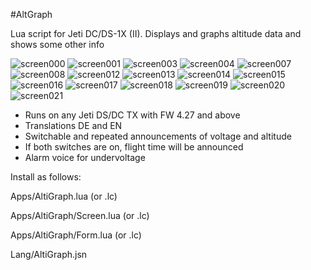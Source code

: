  #AltGraph

Lua script for Jeti DC/DS-1X (II). Displays and graphs altitude data and shows some other info 

![screen000](https://raw.githubusercontent.com/nichtgedacht/AltGraph/master/Screen000.bmp)
![screen001](https://raw.githubusercontent.com/nichtgedacht/AltGraph/master/Screen001.bmp)
![screen003](https://raw.githubusercontent.com/nichtgedacht/AltGraph/master/Screen003.bmp)
![screen004](https://raw.githubusercontent.com/nichtgedacht/AltGraph/master/Screen004.bmp)
![screen007](https://raw.githubusercontent.com/nichtgedacht/AltGraph/master/Screen007.bmp)
![screen008](https://raw.githubusercontent.com/nichtgedacht/AltGraph/master/Screen008.bmp)
![screen012](https://raw.githubusercontent.com/nichtgedacht/AltGraph/master/Screen012.bmp)
![screen013](https://raw.githubusercontent.com/nichtgedacht/AltGraph/master/Screen013.bmp)
![screen014](https://raw.githubusercontent.com/nichtgedacht/AltGraph/master/Screen014.bmp)
![screen015](https://raw.githubusercontent.com/nichtgedacht/AltGraph/master/Screen015.bmp)
![screen016](https://raw.githubusercontent.com/nichtgedacht/AltGraph/master/Screen016.bmp)
![screen017](https://raw.githubusercontent.com/nichtgedacht/AltGraph/master/Screen017.bmp)
![screen018](https://raw.githubusercontent.com/nichtgedacht/AltGraph/master/Screen018.bmp)
![screen019](https://raw.githubusercontent.com/nichtgedacht/AltGraph/master/Screen019.bmp)
![screen020](https://raw.githubusercontent.com/nichtgedacht/AltGraph/master/Screen020.bmp)
![screen021](https://raw.githubusercontent.com/nichtgedacht/AltGraph/master/Screen021.bmp)

* Runs on any Jeti DS/DC TX with FW 4.27 and above
* Translations DE and EN
* Switchable and repeated announcements of voltage and altitude
* If both switches are on, flight time will be announced
* Alarm voice for undervoltage

Install as follows:

Apps/AltiGraph.lua (or .lc)

Apps/AltiGraph/Screen.lua (or .lc)

Apps/AltiGraph/Form.lua (or .lc)

Lang/AltiGraph.jsn
 

